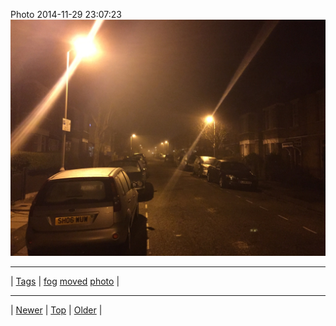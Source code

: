 <!--
title: Photo 2014-11-29 23
date: 2020-06-28T15:02:25.048Z
tags: fog, moved, photo
-->












Photo 2014-11-29 23:07:23
![](103926554592-0.jpg)

<!--BOTTOM-POST-NAVIGATION-->
---

| [Tags](tags.md) | [fog](tag-fog.md) [moved](tag-moved.md) [photo](tag-photo.md) |

---

| [Newer](103894432347.md) | [Top](index.md) | [Older](103975924397.md) |